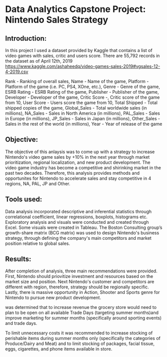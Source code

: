 # Data Analytics Capstone Project: Nintendo Sales Strategy

## Introduction:
In this project I used a dataset provided by Kaggle that contains a list of video games with sales, critic and users score. 
There are 55,792 records in the dataset as of April 12th, 2019
https://www.kaggle.com/ashaheedq/video-games-sales-2019#vgsales-12-4-2019.csv

Rank - Ranking of overall sales, Name - Name of the game, Platform - Platform of the game (i.e. PC, PS4, XOne, etc.), Genre - Genre of the game, ESRB Rating - ESRB Rating of the game, Publisher - Publisher of the game, Developer - Developer of the game, Critic Score -, Critic score of the game from 10, User Score - Users score the game from 10, Total Shipped - Total shipped copies of the game, Global_Sales - Total worldwide sales (in millions), NA_Sales - Sales in North America (in millions), PAL_Sales - Sales in Europe (in millions), JP_Sales - Sales in Japan (in millions), Other_Sales - Sales in the rest of the world (in millions), Year - Year of release of the game

## Objective:
The objective of this anlaysis was to come up with a strategy to increase Nintendo's video game sales by +10% in the next year through market prioritization, regional localization, and new product development. The video game industry has become a competitive and shirinking market in the past two decades. Therefore, this analysis provides methods and opportunites for Nintendo to accelerate sales and stay competitive in 4 regions, NA, PAL, JP and Other.  

## Tools used:
Data analysis incorporated descriptive and inferential statistics through correlational coefficient, linear regressions, boxplots, histograms etc. 
Exploratory analysis and visuals were conducted and created through Excel. Some visuals were created in Tableau. 
The Boston Consulting group’s growth-share matrix (BCG matrix) was used to design Nintendo's business strategy, through defining the company's main competitors and market position relative to global sales. 

## Results:
After completion of analysis, three main recommendations were provided. First, Nintendo should priovitize investment and resources based on the market size and position. Next Nintendo's customer and competitors are different with region, therefore, strategy should be regionally specific. Lastly, there is massive opportunity in Action, Shooter and Sports genre for Nintendo to pursue new product development. 



was determined that to increase revenue the grocery store would need to plan to be open on all available Trade Days (targeting summer months)​ and improve marketing for summer months (specifically around sporting events) and trade days.

To limit unnecessary costs it was recommended to increase stocking of perishable items during summer months only (specifically the categories of Produce/Dairy and Meat​) and to limit stocking of packages, facial tissue, eggs, cigarettes, and phone items available in store​.
